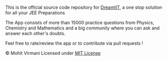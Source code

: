 This is the official source code repository for [DreamIIT](https://play.google.com/store/apps/details?id=com.mohitvirmani.quiz), a one stop solution for all your JEE Preparations

The App consists of more than 15000 practice questions from Physics, Chemistry and Mathematics and a big community where you can ask and answer each other's doubts.

Feel free to rate/review the app or to contribute via pull requests !

© Mohit Virmani
Licensed under [MIT License](LICENSE)
